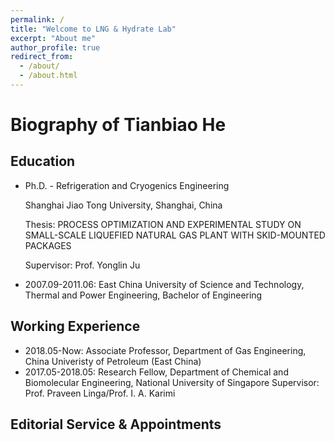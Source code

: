 ```yaml
---
permalink: /
title: "Welcome to LNG & Hydrate Lab"
excerpt: "About me"
author_profile: true
redirect_from: 
  - /about/
  - /about.html
---
```




# Biography of Tianbiao He

## Education
- Ph.D. - Refrigeration and Cryogenics Engineering

  Shanghai Jiao Tong University, Shanghai, China
  
  Thesis: PROCESS OPTIMIZATION AND EXPERIMENTAL STUDY ON SMALL-SCALE LIQUEFIED NATURAL GAS PLANT WITH SKID-MOUNTED PACKAGES
  
  Supervisor: Prof. Yonglin Ju
- 2007.09-2011.06: East China University of Science and Technology, Thermal and Power Engineering, Bachelor of Engineering

## Working Experience
- 2018.05-Now: Associate Professor, Department of Gas Engineering, China Univeristy of Petroleum (East China)
- 2017.05-2018.05: Research Fellow, Department of Chemical and Biomolecular Engineering, National University of Singapore
                   Supervisor: Prof. Praveen Linga/Prof. I. A. Karimi

## Editorial Service & Appointments

